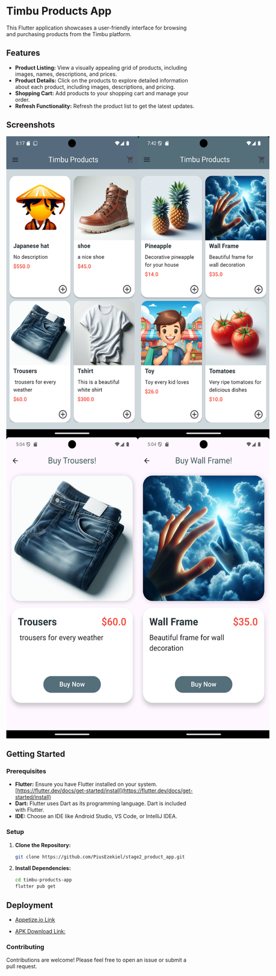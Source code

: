 # Timbu Products App

This Flutter application showcases a user-friendly interface for browsing and purchasing products from the Timbu platform.

## Features

* **Product Listing:** View a visually appealing grid of products, including images, names, descriptions, and prices.
* **Product Details:** Click on the products to explore detailed information about each product, including images, descriptions, and pricing.
* **Shopping Cart:** Add products to your shopping cart and manage your order.
* **Refresh Functionality:**  Refresh the product list to get the latest updates.

## Screenshots

<div style="display: flex; align-items: center">
    <img src="/Screenshot1.png" width="350" height="800" alt="Image Description">
    <h6></h6>
    <img src="/Screenshot2.png" width="350" height="800" alt="Image Description">
</div>
<div style="display: flex; align-items: center">
    <img src="/Screenshot3.png" width="350" height="800" alt="Image Description">
    <h6></h6>
    <img src="/Screenshot4.png" width="350" height="800" alt="Image Description">
</div>

## Getting Started

### Prerequisites

* **Flutter:** Ensure you have Flutter installed on your system. [https://flutter.dev/docs/get-started/install](https://flutter.dev/docs/get-started/install)
* **Dart:** Flutter uses Dart as its programming language. Dart is included with Flutter.
* **IDE:** Choose an IDE like Android Studio, VS Code, or IntelliJ IDEA.

### Setup

1. **Clone the Repository:**

   ```bash
   git clone https://github.com/PiusEzekiel/stage2_product_app.git

2. **Install Dependencies:**

    ```bash
    cd timbu-products-app
    flutter pub get

## Deployment

* [Appetize.io Link](https://appetize.io/app/b_mkwcorxffx7ntra5llrxtagqva)

* [APK Download Link:](https://drive.google.com/file/d/1m1fAAJQZ31GBUZ_A4kxYmDybrGcOs-Gi/view?usp=sharing)

### Contributing

Contributions are welcome! Please feel free to open an issue or submit a pull request.
